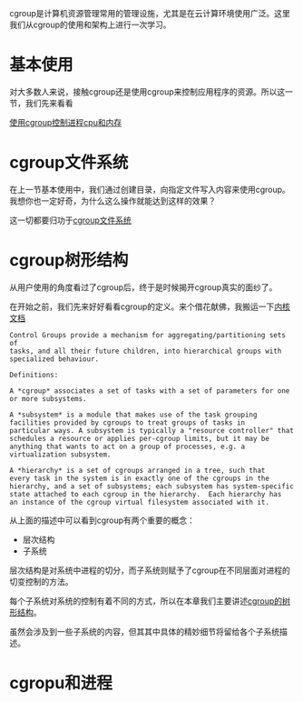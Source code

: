 cgroup是计算机资源管理常用的管理设施，尤其是在云计算环境使用广泛。这里我们从cgroup的使用和架构上进行一次学习。

# 基本使用

对大多数人来说，接触cgroup还是使用cgroup来控制应用程序的资源。所以这一节，我们先来看看

[使用cgroup控制进程cpu和内存][1]

# cgroup文件系统

在上一节基本使用中，我们通过创建目录，向指定文件写入内容来使用cgroup。我想你也一定好奇，为什么这么操作就能达到这样的效果？

这一切都要归功于[cgroup文件系统][2]

# cgroup树形结构

从用户使用的角度看过了cgroup后，终于是时候揭开cgroup真实的面纱了。

在开始之前，我们先来好好看看cgroup的定义。来个借花献佛，我搬运一下[内核文档][3]

```
Control Groups provide a mechanism for aggregating/partitioning sets of
tasks, and all their future children, into hierarchical groups with
specialized behaviour.

Definitions:

A *cgroup* associates a set of tasks with a set of parameters for one
or more subsystems.

A *subsystem* is a module that makes use of the task grouping
facilities provided by cgroups to treat groups of tasks in
particular ways. A subsystem is typically a "resource controller" that
schedules a resource or applies per-cgroup limits, but it may be
anything that wants to act on a group of processes, e.g. a
virtualization subsystem.

A *hierarchy* is a set of cgroups arranged in a tree, such that
every task in the system is in exactly one of the cgroups in the
hierarchy, and a set of subsystems; each subsystem has system-specific
state attached to each cgroup in the hierarchy.  Each hierarchy has
an instance of the cgroup virtual filesystem associated with it.
```

从上面的描述中可以看到cgroup有两个重要的概念：

  * 层次结构
  * 子系统

层次结构是对系统中进程的切分，而子系统则赋予了cgroup在不同层面对进程的切变控制的方法。

每个子系统对系统的控制有着不同的方式，所以在本章我们主要讲述[cgroup的树形结构][4]。

虽然会涉及到一些子系统的内容，但其其中具体的精妙细节将留给各个子系统描述。

# cgropu和进程


[1]: /cgroup/01-control_cpu_mem_by_cgroup.md
[2]: /cgroup/02-cgroup_fs.md
[3]: https://www.kernel.org/doc/html/latest/admin-guide/cgroup-v1/cgroups.html
[4]: /cgroup/03-hierarchy.md
